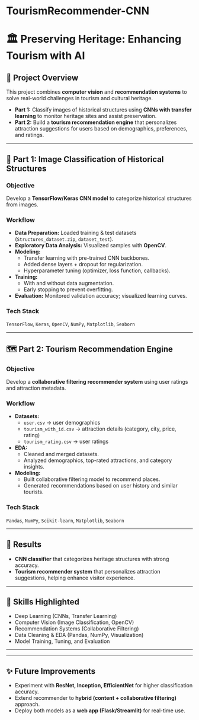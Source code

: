 # TourismRecommender-CNN


# 🏛️ Preserving Heritage: Enhancing Tourism with AI  

## 📌 Project Overview  
This project combines **computer vision** and **recommendation systems** to solve real-world challenges in tourism and cultural heritage.  

- **Part 1:** Classify images of historical structures using **CNNs with transfer learning** to monitor heritage sites and assist preservation.  
- **Part 2:** Build a **tourism recommendation engine** that personalizes attraction suggestions for users based on demographics, preferences, and ratings.  

---

## 🧠 Part 1: Image Classification of Historical Structures  

### Objective  
Develop a **TensorFlow/Keras CNN model** to categorize historical structures from images.  

### Workflow  
- **Data Preparation:** Loaded training & test datasets (`Structures_dataset.zip`, `dataset_test`).  
- **Exploratory Data Analysis:** Visualized samples with **OpenCV**.  
- **Modeling:**  
  - Transfer learning with pre-trained CNN backbones.  
  - Added dense layers + dropout for regularization.  
  - Hyperparameter tuning (optimizer, loss function, callbacks).  
- **Training:**  
  - With and without data augmentation.  
  - Early stopping to prevent overfitting.  
- **Evaluation:** Monitored validation accuracy; visualized learning curves.  

### Tech Stack  
`TensorFlow`, `Keras`, `OpenCV`, `NumPy`, `Matplotlib`, `Seaborn`  

---

## 🗺️ Part 2: Tourism Recommendation Engine  

### Objective  
Develop a **collaborative filtering recommender system** using user ratings and attraction metadata.  

### Workflow  
- **Datasets:**  
  - `user.csv` → user demographics  
  - `tourism_with_id.csv` → attraction details (category, city, price, rating)  
  - `tourism_rating.csv` → user ratings  
- **EDA:**  
  - Cleaned and merged datasets.  
  - Analyzed demographics, top-rated attractions, and category insights.  
- **Modeling:**  
  - Built collaborative filtering model to recommend places.  
  - Generated recommendations based on user history and similar tourists.  

### Tech Stack  
`Pandas`, `NumPy`, `Scikit-learn`, `Matplotlib`, `Seaborn`  

---

## 🚀 Results  
- **CNN classifier** that categorizes heritage structures with strong accuracy.  
- **Tourism recommender system** that personalizes attraction suggestions, helping enhance visitor experience.  

---

## 🔑 Skills Highlighted  
- Deep Learning (CNNs, Transfer Learning)  
- Computer Vision (Image Classification, OpenCV)  
- Recommendation Systems (Collaborative Filtering)  
- Data Cleaning & EDA (Pandas, NumPy, Visualization)  
- Model Training, Tuning, and Evaluation  

---

---

## ✨ Future Improvements  
- Experiment with **ResNet, Inception, EfficientNet** for higher classification accuracy.  
- Extend recommender to **hybrid (content + collaborative filtering)** approach.  
- Deploy both models as a **web app (Flask/Streamlit)** for real-time use.  
